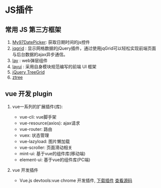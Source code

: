 # JS插件

## 常用 JS 第三方框架

1. [My97DatePicker](http://www.my97.net/demo/index.htm): 获取日期时间的js控件
1. [jqgrid](https://www.cnblogs.com/jiangxifanzhouyudu/p/7411308.html) : 显示网格数据的jQuery插件，通过使用jqGrid可以轻松实现前端页面与后台数据的ajax异步通信。
1. [lay](https://layer.layui.com/) : web弹层组件
1. [layui](https://www.layui.com/doc/modules/layer.html) : 采用自身模块规范编写的前端 UI 框架
1. [jQuery TreeGrid](http://maxazan.github.io/jquery-treegrid/)
1. [ztree](https://github.com/zTree/zTree_v3)


## vue 开发 plugin

1. vue一系列的扩展插件(库):
    * vue-cli: vue脚手架
    * vue-resource(axios): ajax请求
    * vue-router: 路由
    * vuex: 状态管理
    * vue-lazyload: 图片懒加载
    * vue-scroller: 页面滑动相关
    * mint-ui: 基于vue的组件库(移动端)
    * element-ui: 基于vue的组件库(PC端)

2. vue 开发插件
    * Vue.js devtools:vue chrome 开发插件, [下载插件](http://chromecj.com/web-development/2018-01/886.html) [查看源码](https://github.com/vuejs/vue-devtools)

